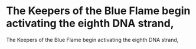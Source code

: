# The Keepers of the Blue Flame begin activating the eighth DNA strand,

The Keepers of the Blue Flame begin activating the eighth DNA strand,